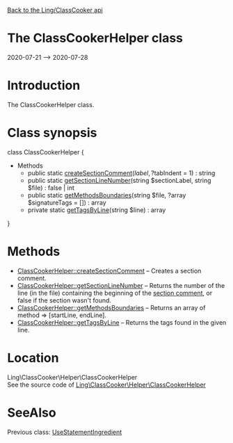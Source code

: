[Back to the Ling/ClassCooker api](https://github.com/lingtalfi/ClassCooker/blob/master/doc/api/Ling/ClassCooker.md)



The ClassCookerHelper class
================
2020-07-21 --> 2020-07-28






Introduction
============

The ClassCookerHelper class.



Class synopsis
==============


class <span class="pl-k">ClassCookerHelper</span>  {

- Methods
    - public static [createSectionComment](https://github.com/lingtalfi/ClassCooker/blob/master/doc/api/Ling/ClassCooker/Helper/ClassCookerHelper/createSectionComment.md)($label, ?$tabIndent = 1) : string
    - public static [getSectionLineNumber](https://github.com/lingtalfi/ClassCooker/blob/master/doc/api/Ling/ClassCooker/Helper/ClassCookerHelper/getSectionLineNumber.md)(string $sectionLabel, string $file) : false | int
    - public static [getMethodsBoundaries](https://github.com/lingtalfi/ClassCooker/blob/master/doc/api/Ling/ClassCooker/Helper/ClassCookerHelper/getMethodsBoundaries.md)(string $file, ?array $signatureTags = []) : array
    - private static [getTagsByLine](https://github.com/lingtalfi/ClassCooker/blob/master/doc/api/Ling/ClassCooker/Helper/ClassCookerHelper/getTagsByLine.md)(string $line) : array

}






Methods
==============

- [ClassCookerHelper::createSectionComment](https://github.com/lingtalfi/ClassCooker/blob/master/doc/api/Ling/ClassCooker/Helper/ClassCookerHelper/createSectionComment.md) &ndash; Creates a section comment.
- [ClassCookerHelper::getSectionLineNumber](https://github.com/lingtalfi/ClassCooker/blob/master/doc/api/Ling/ClassCooker/Helper/ClassCookerHelper/getSectionLineNumber.md) &ndash; Returns the number of the line (in the file) containing the beginning of the [section comment](https://github.com/lingtalfi/TheBar/blob/master/discussions/section-comment.md), or false if the section wasn't found.
- [ClassCookerHelper::getMethodsBoundaries](https://github.com/lingtalfi/ClassCooker/blob/master/doc/api/Ling/ClassCooker/Helper/ClassCookerHelper/getMethodsBoundaries.md) &ndash; Returns an array of method => [startLine, endLine].
- [ClassCookerHelper::getTagsByLine](https://github.com/lingtalfi/ClassCooker/blob/master/doc/api/Ling/ClassCooker/Helper/ClassCookerHelper/getTagsByLine.md) &ndash; Returns the tags found in the given line.





Location
=============
Ling\ClassCooker\Helper\ClassCookerHelper<br>
See the source code of [Ling\ClassCooker\Helper\ClassCookerHelper](https://github.com/lingtalfi/ClassCooker/blob/master/Helper/ClassCookerHelper.php)



SeeAlso
==============
Previous class: [UseStatementIngredient](https://github.com/lingtalfi/ClassCooker/blob/master/doc/api/Ling/ClassCooker/FryingPan/Ingredient/UseStatementIngredient.md)<br>
